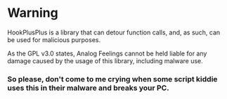 # Warning
HookPlusPlus is a library that can detour function calls, and, as such, can be used for malicious purposes.

As the GPL v3.0 states, Analog Feelings cannot be held liable for any damage caused by the usage of this library, including malware use.

### So please, don't come to me crying when some script kiddie uses this in their malware and breaks your PC.
